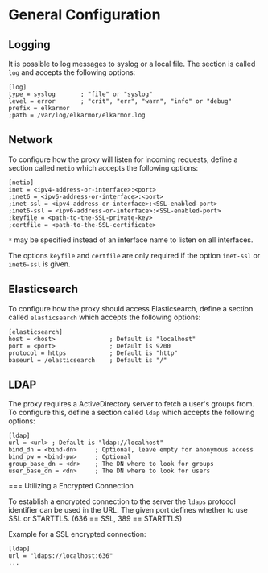 # <a id="general-configuration"></a> General Configuration

## Logging

It is possible to log messages to syslog or a local file. The section is called
`log` and accepts the following options:

````
[log]
type = syslog       ; "file" or "syslog"
level = error       ; "crit", "err", "warn", "info" or "debug"
prefix = elkarmor
;path = /var/log/elkarmor/elkarmor.log
````

## Network

To configure how the proxy will listen for incoming requests, define a section
called `netio` which accepts the following options:

````
[netio]
inet = <ipv4-address-or-interface>:<port>
;inet6 = <ipv6-address-or-interface>:<port>
;inet-ssl = <ipv4-address-or-interface>:<SSL-enabled-port>
;inet6-ssl = <ipv6-address-or-interface>:<SSL-enabled-port>
;keyfile = <path-to-the-SSL-private-key>
;certfile = <path-to-the-SSL-certificate>
````

`*` may be specified instead of an interface name to listen on all interfaces.

The options `keyfile` and `certfile` are only required if the option `inet-ssl`
or `inet6-ssl` is given.

## Elasticsearch

To configure how the proxy should access Elasticsearch, define a section called
`elasticsearch` which accepts the following options:

````
[elasticsearch]
host = <host>               ; Default is "localhost"
port = <port>               ; Default is 9200
protocol = https            ; Default is "http"
baseurl = /elasticsearch    ; Default is "/"
````

## LDAP

The proxy requires a ActiveDirectory server to fetch a user's groups from. To
configure this, define a section called `ldap` which accepts the following
options:

````
[ldap]
url = <url> ; Default is "ldap://localhost"
bind_dn = <bind-dn>     ; Optional, leave empty for anonymous access
bind_pw = <bind-pw>     ; Optional
group_base_dn = <dn>    ; The DN where to look for groups
user_base_dn = <dn>     ; The DN where to look for users
````

=== Utilizing a Encrypted Connection

To establish a encrypted connection to the server the `ldaps` protocol
identifier can be used in the URL. The given port defines whether to use SSL
or STARTTLS. (636 == SSL, 389 == STARTTLS)

Example for a SSL encrypted connection:

````
[ldap]
url = "ldaps://localhost:636"
...
````
